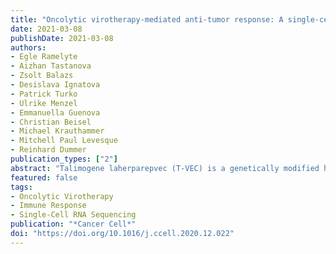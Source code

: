 ```yaml
---
title: "Oncolytic virotherapy-mediated anti-tumor response: A single-cell perspective"
date: 2021-03-08
publishDate: 2021-03-08
authors: 
- Egle Ramelyte
- Aizhan Tastanova
- Zsolt Balazs
- Desislava Ignatova
- Patrick Turko
- Ulrike Menzel
- Emmanuella Guenova
- Christian Beisel
- Michael Krauthammer
- Mitchell Paul Levesque
- Reinhard Dummer
publication_types: ["2"]
abstract: "Talimogene laherparepvec (T-VEC) is a genetically modified herpes simplex 1 virus (HSV-1) approved for cancer therapy. We investigate its effect on the clinical, histological, single-cell transcriptomic, and immune repertoire level using repeated fine-needle aspirates (FNAs) of injected and noninjected lesions in primary cutaneous B cell lymphoma (pCBCL). Thirteen patients received intralesional T-VEC, 11 of which demonstrate tumor response in the injected lesions. Using single-cell sequencing of the FNAs, we identify the malignant population and separate three pCBCL subtypes. Twenty-four hours after the injection, we detect HSV-1T-VEC transcripts in malignant and nonmalignant cells of the injected lesion but not of the noninjected lesion. Oncolytic virotherapy results in a rapid eradication of malignant cells. It also leads to interferon pathway activation and early influx of natural killer cells, monocytes, and dendritic cells. These events are followed by enrichment in cytotoxic T cells and a decrease of regulatory T cells in injected and noninjected lesions."
featured: false
tags:
- Oncolytic Virotherapy
- Immune Response
- Single-Cell RNA Sequencing
publication: "*Cancer Cell*"
doi: "https://doi.org/10.1016/j.ccell.2020.12.022"
---
```

